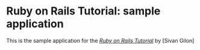 # Ruby on Rails Tutorial: sample application

This is the sample application for
the [*Ruby on Rails Tutorial*](http://railstutorial.org/)
by [Sivan Gilon]

